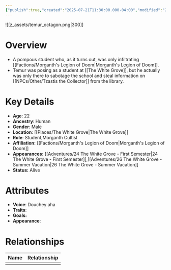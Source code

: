 ```yaml
---
{"publish":true,"created":"2025-07-21T11:30:00.000-04:00","modified":"2025-10-22T09:17:00.074-04:00","published":"2025-10-22T09:17:00.074-04:00","cssclasses":"","Age":"22","Ancestry":"Human","Gender":"Male","Location":["[[Places/The White Grove]]"],"Role":["Student","Morganth Cultist"],"Affiliation":["[[Factions/Morganth's Legion of Doom|Morganth's Legion of Doom]]"],"Appearances":["[[24 The White Grove - First Semester]]","[[26 The White Grove - Summer Vacation]]"],"Status":"Alive","Authors":["Jordan"]}
---
```


![[z_assets/temur_octagon.png|300]]

# Overview
- A pompous student who, as it turns out, was only infiltrating [[Factions/Morganth's Legion of Doom\|Morganth's Legion of Doom]].
- Temur was posing as a student at [[The White Grove]], but he actually was only there to sabotage the school and steal information on [[NPCs/Other/Tzastis the Collector]] from the library.

# Key Details
- **Age**: 22
- **Ancestry**: Human
- **Gender**: Male
- **Location**: [[Places/The White Grove\|The White Grove]]
- **Role**: Student,Morganth Cultist
- **Affiliation:** [[Factions/Morganth's Legion of Doom\|Morganth's Legion of Doom]]
- **Appearances:** [[Adventures/24 The White Grove - First Semester\|24 The White Grove - First Semester]],[[Adventures/26 The White Grove - Summer Vacation\|26 The White Grove - Summer Vacation]]
- **Status:** Alive

# Attributes
- **Voice**: Douchey aha
- **Traits**: 
- **Goals:** 
- **Appearance**: 

# Relationships

| Name | Relationship |
| ---- | ------------ |
|      |              |

